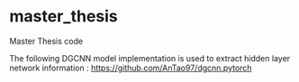 # master_thesis
 Master Thesis code
 
 The following DGCNN model implementation is used to extract hidden layer network information : https://github.com/AnTao97/dgcnn.pytorch
